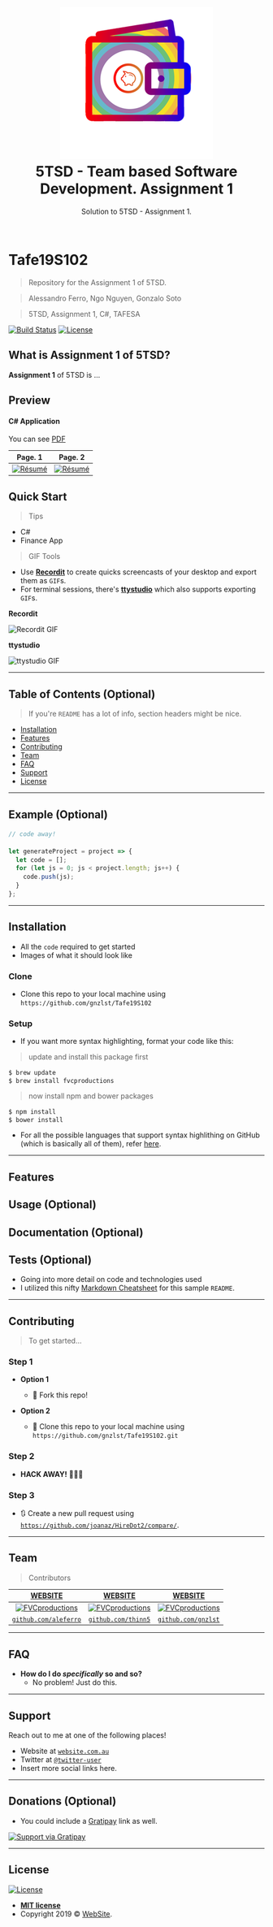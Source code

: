 <h1 align="center">
  <a href="https://github.com/gnzlst/Tafe19S102" title="Assignment 1 - 5TSD">
  <img src="https://github.com/gnzlst/Tafe19S102/blob/master/assets/img/Square150x150Logo.scale-200.png" title="5TSD" alt="5TSD"> 
  </a>
  <br />
  5TSD - Team based Software Development.
  Assignment 1
</h1>

<p align="center">
  Solution to 5TSD - Assignment 1.
</p>

<br />


# Tafe19S102

> Repository for the Assignment 1 of 5TSD.

> Alessandro Ferro, Ngo Nguyen, Gonzalo Soto

> 5TSD, Assignment 1, C#, TAFESA

[![Build Status](http://img.shields.io/travis/badges/badgerbadgerbadger.svg?style=flat-square)](https://travis-ci.org/badges/badgerbadgerbadger) 
[![License](http://img.shields.io/:license-mit-blue.svg?style=flat-square)](http://badges.mit-license.org) 

## What is Assignment 1 of 5TSD?

**Assignment 1** of 5TSD is ...

## Preview

#### C# Application

You can see [PDF](https://raw.githubusercontent.com/posquit0/Awesome-CV/master/examples/resume.pdf)

| Page. 1 | Page. 2 |
|:---:|:---:|
| [![Résumé](https://raw.githubusercontent.com/posquit0/Awesome-CV/master/examples/resume-0.png)](https://raw.githubusercontent.com/posquit0/Awesome-CV/master/examples/resume.pdf)  | [![Résumé](https://raw.githubusercontent.com/posquit0/Awesome-CV/master/examples/resume-1.png)](https://raw.githubusercontent.com/posquit0/Awesome-CV/master/examples/resume.pdf) |

## Quick Start

> Tips

- C#
- Finance App

> GIF Tools

- Use <a href="http://recordit.co/" target="_blank">**Recordit**</a> to create quicks screencasts of your desktop and export them as `GIF`s.
- For terminal sessions, there's <a href="https://github.com/chjj/ttystudio" target="_blank">**ttystudio**</a> which also supports exporting `GIF`s.

**Recordit**

![Recordit GIF](http://g.recordit.co/iLN6A0vSD8.gif)

**ttystudio**

![ttystudio GIF](https://raw.githubusercontent.com/chjj/ttystudio/master/img/example.gif)

---

## Table of Contents (Optional)

> If you're `README` has a lot of info, section headers might be nice.

- [Installation](#installation)
- [Features](#features)
- [Contributing](#contributing)
- [Team](#team)
- [FAQ](#faq)
- [Support](#support)
- [License](#license)


---

## Example (Optional)

```javascript
// code away!

let generateProject = project => {
  let code = [];
  for (let js = 0; js < project.length; js++) {
    code.push(js);
  }
};
```

---

## Installation

- All the `code` required to get started
- Images of what it should look like

### Clone

- Clone this repo to your local machine using `https://github.com/gnzlst/Tafe19S102`

### Setup

- If you want more syntax highlighting, format your code like this:

> update and install this package first

```shell
$ brew update
$ brew install fvcproductions
```

> now install npm and bower packages

```shell
$ npm install
$ bower install
```

- For all the possible languages that support syntax highlithing on GitHub (which is basically all of them), refer <a href="https://github.com/github/linguist/blob/master/lib/linguist/languages.yml" target="_blank">here</a>.

---

## Features
## Usage (Optional)
## Documentation (Optional)
## Tests (Optional)

- Going into more detail on code and technologies used
- I utilized this nifty <a href="https://github.com/adam-p/markdown-here/wiki/Markdown-Cheatsheet" target="_blank">Markdown Cheatsheet</a> for this sample `README`.

---

## Contributing

> To get started...

### Step 1

- **Option 1**
    - 🍴 Fork this repo!

- **Option 2**
    - 👯 Clone this repo to your local machine using `https://github.com/gnzlst/Tafe19S102.git`

### Step 2

- **HACK AWAY!** 🔨🔨🔨

### Step 3

- 🔃 Create a new pull request using <a href="https://github.com/gnzlst/HireDot2/compare/" target="_blank">`https://github.com/joanaz/HireDot2/compare/`</a>.

---

## Team

> Contributors

| <a href="#" target="_blank">**WEBSITE**</a> | <a href="#" target="_blank">**WEBSITE**</a> | <a href="#" target="_blank">**WEBSITE**</a> |
| :---: |:---:| :---:|
| [![FVCproductions](https://avatars3.githubusercontent.com/u/48195783?s=200&v=3)](#)    | [![FVCproductions](https://avatars0.githubusercontent.com/u/47961046?s=200&v=3)](#) | [![FVCproductions](https://avatars3.githubusercontent.com/u/33232418?s=200&v=3)](#)  |
| <a href="github.com/aleferro" target="_blank">`github.com/aleferro`</a> | <a href="http://github.com/thinn5" target="_blank">`github.com/thinn5`</a> | <a href="http://github.com/gnzlst" target="_blank">`github.com/gnzlst`</a> |

---

## FAQ

- **How do I do *specifically* so and so?**
    - No problem! Just do this.

---

## Support

Reach out to me at one of the following places!

- Website at <a href="#" target="_blank">`website.com.au`</a>
- Twitter at <a href="#" target="_blank">`@twitter-user`</a>
- Insert more social links here.

---

## Donations (Optional)

- You could include a <a href="https://cdn.rawgit.com/gratipay/gratipay-badge/2.3.0/dist/gratipay.png" target="_blank">Gratipay</a> link as well.

[![Support via Gratipay](https://cdn.rawgit.com/gratipay/gratipay-badge/2.3.0/dist/gratipay.png)](https://gratipay.com/fvcproductions/)


---

## License

[![License](http://img.shields.io/:license-mit-blue.svg?style=flat-square)](http://badges.mit-license.org)

- **[MIT license](http://opensource.org/licenses/mit-license.php)**
- Copyright 2019 © <a href="#" target="_blank">WebSite</a>.
